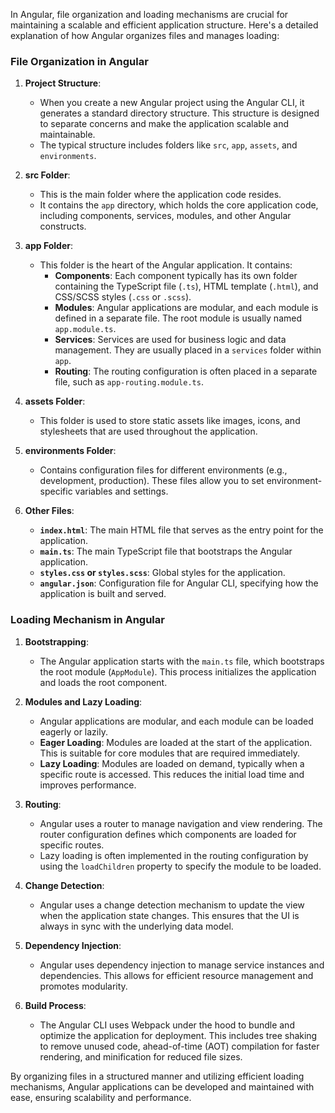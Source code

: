 In Angular, file organization and loading mechanisms are crucial for maintaining a scalable and efficient application structure. Here's a detailed explanation of how Angular organizes files and manages loading:

### File Organization in Angular

1. **Project Structure**:
   - When you create a new Angular project using the Angular CLI, it generates a standard directory structure. This structure is designed to separate concerns and make the application scalable and maintainable.
   - The typical structure includes folders like `src`, `app`, `assets`, and `environments`.

2. **src Folder**:
   - This is the main folder where the application code resides.
   - It contains the `app` directory, which holds the core application code, including components, services, modules, and other Angular constructs.

3. **app Folder**:
   - This folder is the heart of the Angular application. It contains:
     - **Components**: Each component typically has its own folder containing the TypeScript file (`.ts`), HTML template (`.html`), and CSS/SCSS styles (`.css` or `.scss`).
     - **Modules**: Angular applications are modular, and each module is defined in a separate file. The root module is usually named `app.module.ts`.
     - **Services**: Services are used for business logic and data management. They are usually placed in a `services` folder within `app`.
     - **Routing**: The routing configuration is often placed in a separate file, such as `app-routing.module.ts`.

4. **assets Folder**:
   - This folder is used to store static assets like images, icons, and stylesheets that are used throughout the application.

5. **environments Folder**:
   - Contains configuration files for different environments (e.g., development, production). These files allow you to set environment-specific variables and settings.

6. **Other Files**:
   - **`index.html`**: The main HTML file that serves as the entry point for the application.
   - **`main.ts`**: The main TypeScript file that bootstraps the Angular application.
   - **`styles.css` or `styles.scss`**: Global styles for the application.
   - **`angular.json`**: Configuration file for Angular CLI, specifying how the application is built and served.

### Loading Mechanism in Angular

1. **Bootstrapping**:
   - The Angular application starts with the `main.ts` file, which bootstraps the root module (`AppModule`). This process initializes the application and loads the root component.

2. **Modules and Lazy Loading**:
   - Angular applications are modular, and each module can be loaded eagerly or lazily.
   - **Eager Loading**: Modules are loaded at the start of the application. This is suitable for core modules that are required immediately.
   - **Lazy Loading**: Modules are loaded on demand, typically when a specific route is accessed. This reduces the initial load time and improves performance.

3. **Routing**:
   - Angular uses a router to manage navigation and view rendering. The router configuration defines which components are loaded for specific routes.
   - Lazy loading is often implemented in the routing configuration by using the `loadChildren` property to specify the module to be loaded.

4. **Change Detection**:
   - Angular uses a change detection mechanism to update the view when the application state changes. This ensures that the UI is always in sync with the underlying data model.

5. **Dependency Injection**:
   - Angular uses dependency injection to manage service instances and dependencies. This allows for efficient resource management and promotes modularity.

6. **Build Process**:
   - The Angular CLI uses Webpack under the hood to bundle and optimize the application for deployment. This includes tree shaking to remove unused code, ahead-of-time (AOT) compilation for faster rendering, and minification for reduced file sizes.

By organizing files in a structured manner and utilizing efficient loading mechanisms, Angular applications can be developed and maintained with ease, ensuring scalability and performance.